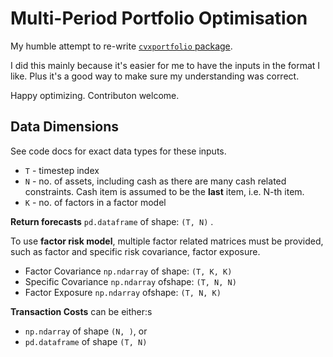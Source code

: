# Multi-Period Portfolio Optimisation

My humble attempt to re-write [`cvxportfolio` package](https://github.com/cvxgrp/cvxportfolio).

I did this mainly because it's easier for me to have the inputs in the format
I like. Plus it's a good way to make sure my understanding was correct.

Happy optimizing. Contributon welcome.

## Data Dimensions

See code docs for exact data types for these inputs.

* `T` - timestep index
* `N` - no. of assets, including cash as there are many cash related
constraints. Cash item is assumed to be the **last** item, i.e. N-th item.
* `K` - no. of factors in a factor model

**Return forecasts** `pd.dataframe` of shape: `(T, N)` .

To use **factor risk model**, multiple factor related matrices must be provided,
such as factor and specific risk covariance, factor exposure.

* Factor Covariance `np.ndarray` of shape: `(T, K, K)`
* Specific Covariance `np.ndarray` ofshape: `(T, N, N)`
* Factor Exposure `np.ndarray` ofshape: `(T, N, K)`

**Transaction Costs** can be either:s

* `np.ndarray` of shape `(N, )`, or
* `pd.dataframe` of shape `(T, N)`
